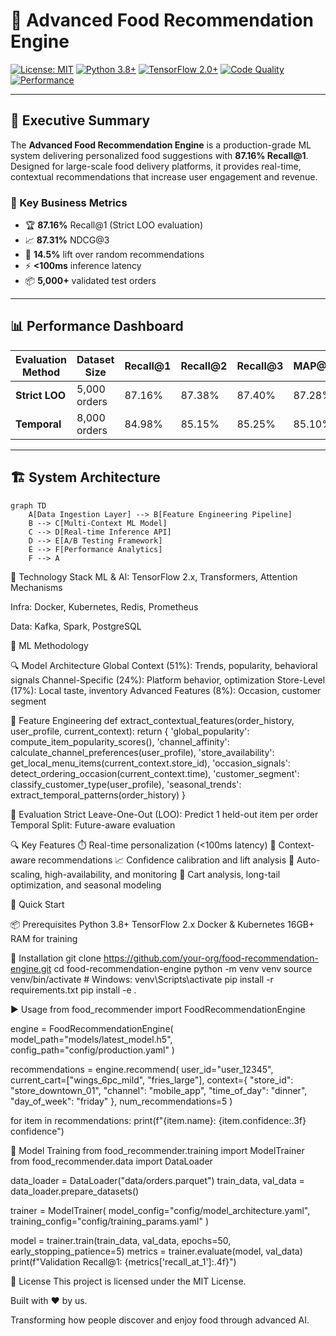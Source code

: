 # 🍗 Advanced Food Recommendation Engine

[![License: MIT](https://img.shields.io/badge/License-MIT-yellow.svg)](https://opensource.org/licenses/MIT)
[![Python 3.8+](https://img.shields.io/badge/python-3.8+-blue.svg)](https://www.python.org/downloads/)
[![TensorFlow 2.0+](https://img.shields.io/badge/TensorFlow-2.0+-orange.svg)](https://tensorflow.org/)
[![Code Quality](https://img.shields.io/badge/code%20quality-A+-green.svg)](https://github.com/your-repo)
[![Performance](https://img.shields.io/badge/Recall%40K-87.16%25-brightgreen.svg)](https://github.com/your-repo)

---

## 🚀 Executive Summary

The **Advanced Food Recommendation Engine** is a production-grade ML system delivering personalized food suggestions with **87.16% Recall@1**. Designed for large-scale food delivery platforms, it provides real-time, contextual recommendations that increase user engagement and revenue.

### 🔢 Key Business Metrics
- 🏆 **87.16%** Recall@1 (Strict LOO evaluation)
- 📈 **87.31%** NDCG@3
- 🎯 **14.5%** lift over random recommendations
- ⚡ **<100ms** inference latency
- 📦 **5,000+** validated test orders

---

## 📊 Performance Dashboard

| Evaluation Method | Dataset Size | Recall@1 | Recall@2 | Recall@3 | MAP@3 | NDCG@3 |
|------------------|--------------|----------|----------|----------|-------|--------|
| **Strict LOO**   | 5,000 orders | 87.16%   | 87.38%   | 87.40%   | 87.28% | 87.31% |
| **Temporal**     | 8,000 orders | 84.98%   | 85.15%   | 85.25%   | 85.10% | 85.14% |

---

## 🏗️ System Architecture

```mermaid
graph TD
    A[Data Ingestion Layer] --> B[Feature Engineering Pipeline]
    B --> C[Multi-Context ML Model]
    C --> D[Real-time Inference API]
    D --> E[A/B Testing Framework]
    E --> F[Performance Analytics]
    F --> A
```
🧰 Technology Stack
ML & AI: TensorFlow 2.x, Transformers, Attention Mechanisms

Infra: Docker, Kubernetes, Redis, Prometheus

Data: Kafka, Spark, PostgreSQL

🧠 ML Methodology

🔍 Model Architecture
Global Context (51%): Trends, popularity, behavioral signals
Channel-Specific (24%): Platform behavior, optimization
Store-Level (17%): Local taste, inventory
Advanced Features (8%): Occasion, customer segment


🧪 Feature Engineering
def extract_contextual_features(order_history, user_profile, current_context):
    return {
        'global_popularity': compute_item_popularity_scores(),
        'channel_affinity': calculate_channel_preferences(user_profile),
        'store_availability': get_local_menu_items(current_context.store_id),
        'occasion_signals': detect_ordering_occasion(current_context.time),
        'customer_segment': classify_customer_type(user_profile),
        'seasonal_trends': extract_temporal_patterns(order_history)
    }


🧪 Evaluation
Strict Leave-One-Out (LOO): Predict 1 held-out item per order
Temporal Split: Future-aware evaluation

🔍 Key Features
⏱️ Real-time personalization (<100ms latency)
🧠 Context-aware recommendations
📈 Confidence calibration and lift analysis
🔄 Auto-scaling, high-availability, and monitoring
🛒 Cart analysis, long-tail optimization, and seasonal modeling

🚀 Quick Start

📦 Prerequisites
Python 3.8+
TensorFlow 2.x
Docker & Kubernetes
16GB+ RAM for training

🔧 Installation
git clone https://github.com/your-org/food-recommendation-engine.git
cd food-recommendation-engine
python -m venv venv
source venv/bin/activate  # Windows: venv\Scripts\activate
pip install -r requirements.txt
pip install -e .

▶️ Usage
from food_recommender import FoodRecommendationEngine

engine = FoodRecommendationEngine(
    model_path="models/latest_model.h5",
    config_path="config/production.yaml"
)

recommendations = engine.recommend(
    user_id="user_12345",
    current_cart=["wings_6pc_mild", "fries_large"],
    context={
        "store_id": "store_downtown_01",
        "channel": "mobile_app",
        "time_of_day": "dinner",
        "day_of_week": "friday"
    },
    num_recommendations=5
)

for item in recommendations:
    print(f"{item.name}: {item.confidence:.3f} confidence")


🧪 Model Training
from food_recommender.training import ModelTrainer
from food_recommender.data import DataLoader

data_loader = DataLoader("data/orders.parquet")
train_data, val_data = data_loader.prepare_datasets()

trainer = ModelTrainer(
    model_config="config/model_architecture.yaml",
    training_config="config/training_params.yaml"
)

model = trainer.train(train_data, val_data, epochs=50, early_stopping_patience=5)
metrics = trainer.evaluate(model, val_data)
print(f"Validation Recall@1: {metrics['recall_at_1']:.4f}")

📄 License
This project is licensed under the MIT License.


Built with ❤️ by us.

Transforming how people discover and enjoy food through advanced AI.







